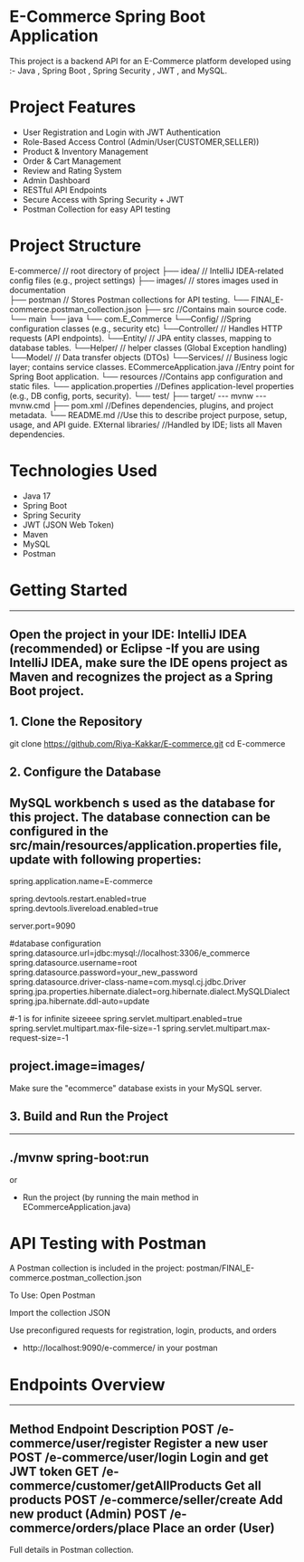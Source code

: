 #  E-Commerce Spring Boot Application

This project is a backend API for an E-Commerce platform developed using :- Java , Spring Boot , Spring Security , JWT , and MySQL.

# Project Features

- User Registration and Login with JWT Authentication
- Role-Based Access Control (Admin/User(CUSTOMER,SELLER))
- Product & Inventory Management 
- Order & Cart Management
- Review and Rating System
- Admin Dashboard 
- RESTful API Endpoints
- Secure Access with Spring Security + JWT
- Postman Collection for easy API testing

# Project Structure

E-commerce/                                                 // root directory of project
├── idea/                                                   // IntelliJ IDEA-related config files (e.g., project settings)
├── images/                                                 //  stores images used in documentation     
├── postman                                                 // Stores Postman collections for API testing.
 └── FINAl_E-commerce.postman_collection.json
├── src                                                    //Contains main source code.
 └── main
   └── java
     └── com.E_Commerce
       └──Config/                                         //Spring configuration classes (e.g., security etc)
       └──Controller/                                    // Handles HTTP requests (API endpoints). 
       └──Entity/                                        //  JPA entity classes, mapping to database tables. 
       └──Helper/                                       // helper classes (Global Exception handling)
       └──Model/                                        // Data transfer objects (DTOs)
       └──Services/                                     //  Business logic layer; contains service classes. 
         ECommerceApplication.java                       //Entry point for Spring Boot application.
   └── resources                                        //Contains app configuration and static files.
     └── application.properties                          //Defines application-level properties (e.g., DB config, ports, security).
 └── test/ 
├── target/ 
 --- mvnw
 --- mvnw.cmd
├── pom.xml                                          //Defines dependencies, plugins, and project metadata.
 └── README.md                                       //Use this to describe project purpose, setup, usage, and API guide.
EXternal libraries/                                 //Handled by IDE; lists all Maven dependencies.

# Technologies Used

- Java 17
- Spring Boot
- Spring Security
- JWT (JSON Web Token)
- Maven
- MySQL
- Postman

# Getting Started

-----
 Open the project in your IDE: IntelliJ IDEA (recommended) or Eclipse
    -If you are using IntelliJ IDEA, make sure the IDE opens project as Maven and recognizes the project as a Spring Boot project. 
----    

## 1. Clone the Repository

git clone https://github.com/Riya-Kakkar/E-commerce.git
cd E-commerce

## 2. Configure the Database

MySQL workbench s used as the database for this project. The database connection can be configured in the src/main/resources/application.properties file, update with following properties:
--------
spring.application.name=E-commerce

spring.devtools.restart.enabled=true
spring.devtools.livereload.enabled=true

server.port=9090

#database configuration
spring.datasource.url=jdbc:mysql://localhost:3306/e_commerce
spring.datasource.username=root
spring.datasource.password=your_new_password
spring.datasource.driver-class-name=com.mysql.cj.jdbc.Driver
spring.jpa.properties.hibernate.dialect=org.hibernate.dialect.MySQLDialect
spring.jpa.hibernate.ddl-auto=update

#-1 is for infinite sizeeee
spring.servlet.multipart.enabled=true
spring.servlet.multipart.max-file-size=-1
spring.servlet.multipart.max-request-size=-1

project.image=images/
--------

Make sure the "ecommerce" database exists in your MySQL server.

## 3. Build and Run the Project

---
./mvnw spring-boot:run
---

or
- Run the project (by running the main method in ECommerceApplication.java)

#  API Testing with Postman
A Postman collection is included in the project:
    postman/FINAl_E-commerce.postman_collection.json

To Use:
Open Postman

Import the collection JSON

Use preconfigured requests for registration, login, products, and orders
- http://localhost:9090/e-commerce/ in your postman

# Endpoints Overview

----------
Method	   Endpoint                                       	Description
POST    	/e-commerce/user/register                   	Register a new user
POST    	/e-commerce/user/login	                      Login and get JWT token
GET     	/e-commerce/customer/getAllProducts           Get all products
POST    	/e-commerce/seller/create                   	Add new product (Admin)
POST    	/e-commerce/orders/place             	        Place an order (User)
---------

Full details in Postman collection.
